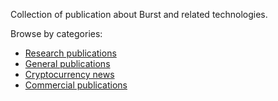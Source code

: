 Collection of publication about Burst and related technologies.

Browse by categories:

-   [Research publications](publications-burst-research.md)
-   [General publications](publications-burst-general.md)
-   [Cryptocurrency news](publications-burst-cryptocurrency-news.md)
-   [Commercial publications](publications-burst-commercial.md)
